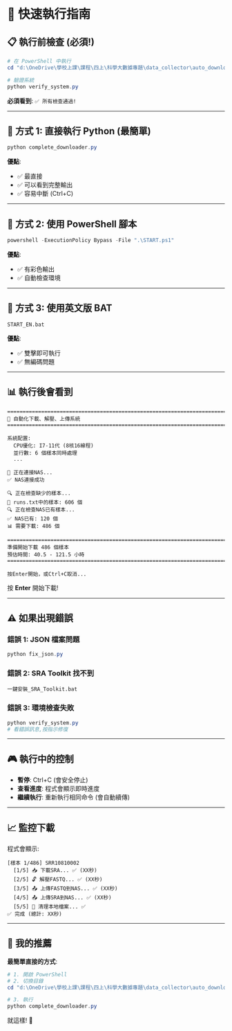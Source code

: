 # 🚀 快速執行指南

## 📋 執行前檢查 (必須!)

```powershell
# 在 PowerShell 中執行
cd "d:\OneDrive\學校上課\課程\四上\科學大數據專題\data_collector\auto_downloader"

# 驗證系統
python verify_system.py
```

**必須看到**: `✅ 所有檢查通過!`

---

## 🎯 方式 1: 直接執行 Python (最簡單)

```powershell
python complete_downloader.py
```

**優點**:

- ✅ 最直接
- ✅ 可以看到完整輸出
- ✅ 容易中斷 (Ctrl+C)

---

## 🎯 方式 2: 使用 PowerShell 腳本

```powershell
powershell -ExecutionPolicy Bypass -File ".\START.ps1"
```

**優點**:

- ✅ 有彩色輸出
- ✅ 自動檢查環境

---

## 🎯 方式 3: 使用英文版 BAT

```batch
START_EN.bat
```

**優點**:

- ✅ 雙擊即可執行
- ✅ 無編碼問題

---

## 📊 執行後會看到

```
================================================================================
🚀 自動化下載、解壓、上傳系統
================================================================================

系統配置:
  CPU優化: I7-11代 (8核16線程)
  並行數: 6 個樣本同時處理
  ...

🔌 正在連接NAS...
✅ NAS連接成功

🔍 正在檢查缺少的樣本...
📄 runs.txt中的樣本: 606 個
🔍 正在檢查NAS已有樣本...
✅ NAS已有: 120 個
📊 需要下載: 486 個

================================================================================
準備開始下載 486 個樣本
預估時間: 40.5 - 121.5 小時
================================================================================

按Enter開始，或Ctrl+C取消...
```

按 **Enter** 開始下載!

---

## ⚠️ 如果出現錯誤

### 錯誤 1: JSON 檔案問題

```powershell
python fix_json.py
```

### 錯誤 2: SRA Toolkit 找不到

```batch
一鍵安裝_SRA_Toolkit.bat
```

### 錯誤 3: 環境檢查失敗

```powershell
python verify_system.py
# 看錯誤訊息,按指示修復
```

---

## 🎮 執行中的控制

- **暫停**: Ctrl+C (會安全停止)
- **查看進度**: 程式會顯示即時進度
- **繼續執行**: 重新執行相同命令 (會自動續傳)

---

## 📈 監控下載

程式會顯示:

```
[樣本 1/486] SRR10810002
  [1/5] 📥 下載SRA... ✅ (XX秒)
  [2/5] 🔓 解壓FASTQ... ✅ (XX秒)
  [3/5] 📤 上傳FASTQ到NAS... ✅ (XX秒)
  [4/5] 📤 上傳SRA到NAS... ✅ (XX秒)
  [5/5] 🧹 清理本地檔案... ✅
✅ 完成 (總計: XX秒)
```

---

## 🎯 我的推薦

**最簡單直接的方式**:

```powershell
# 1. 開啟 PowerShell
# 2. 切換目錄
cd "d:\OneDrive\學校上課\課程\四上\科學大數據專題\data_collector\auto_downloader"

# 3. 執行
python complete_downloader.py
```

就這樣! 🚀
